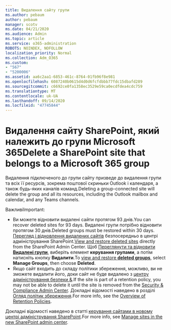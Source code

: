 ```yaml
---
title: Видалення сайту групи
ms.author: pebaum
author: pebaum
manager: scotv
ms.date: 04/21/2020
ms.audience: Admin
ms.topic: article
ms.service: o365-administration
ROBOTS: NOINDEX, NOFOLLOW
localization_priority: Normal
ms.collection: Adm_O365
ms.custom:
- "567"
- "5200006"
ms.assetid: aa6c2aa1-6853-461c-8764-01fb96f8e981
ms.openlocfilehash: 6087240b0615d4d0d6fcfdbbb77fdc15dbafd289
ms.sourcegitcommit: c6692ce0fa1358ec3529e59ca0ecdfdea4cdc759
ms.translationtype: MT
ms.contentlocale: uk-UA
ms.lasthandoff: 09/14/2020
ms.locfileid: "47745844"
---
```

# <a name="delete-a-sharepoint-site-that-belongs-to-a-microsoft-365-group"></a><span data-ttu-id="475b9-102">Видалення сайту SharePoint, який належить до групи Microsoft 365</span><span class="sxs-lookup"><span data-stu-id="475b9-102">Delete a SharePoint site that belongs to a Microsoft 365 group</span></span>

<span data-ttu-id="475b9-103">Видалення підключеного до групи сайту призведе до видалення групи та всіх її ресурсів, зокрема поштової скриньки Outlook і календаря, а також будь-яких каналів команд.</span><span class="sxs-lookup"><span data-stu-id="475b9-103">Deleting a group-connected site will delete the group and all its resources, including the Outlook mailbox and calendar, and any Teams channels.</span></span>
  
<span data-ttu-id="475b9-104">Важливі</span><span class="sxs-lookup"><span data-stu-id="475b9-104">Important:</span></span>

- <span data-ttu-id="475b9-105">Ви можете відновити видалені сайти протягом 93 днів.</span><span class="sxs-lookup"><span data-stu-id="475b9-105">You can recover deleted sites for 93 days.</span></span> <span data-ttu-id="475b9-106">Видалені групи потрібно відновити протягом 30 днів.</span><span class="sxs-lookup"><span data-stu-id="475b9-106">Deleted groups must be restored within 30 days.</span></span> <span data-ttu-id="475b9-107">[Перегляд і відновлення видалених сайтів](https://admin.microsoft.com/sharepoint?page=recyclebin&modern=true) безпосередньо в центрі адміністрування SharePoint.</span><span class="sxs-lookup"><span data-stu-id="475b9-107">[View and restore deleted sites](https://admin.microsoft.com/sharepoint?page=recyclebin&modern=true) directly from the SharePoint Admin Center.</span></span> <span data-ttu-id="475b9-108">Щоб [Переглянути та відновити **Видалені групи**](https://outlook.office.com/people/group/deleted), виберіть елемент **керування групами**, а потім натисніть кнопку **Видалити**.</span><span class="sxs-lookup"><span data-stu-id="475b9-108">To [view and restore **deleted groups**](https://outlook.office.com/people/group/deleted), select **Manage Groups**, then choose **Deleted**.</span></span>
- <span data-ttu-id="475b9-109">Якщо сайт входить до складу політики збереження, можливо, ви не зможете видалити його, доки сайт не буде видалено з [центру адміністрування безпеки &](https://protection.office.com/?rfr=AdminCenter#/retention).</span><span class="sxs-lookup"><span data-stu-id="475b9-109">If the site is part of a retention policy, you may not be able to delete it until the site is removed from the [Security & Compliance Admin Center](https://protection.office.com/?rfr=AdminCenter#/retention).</span></span> <span data-ttu-id="475b9-110">Докладні відомості наведено в розділі [Огляд політик збереження](https://docs.microsoft.com/microsoft-365/compliance/retention-policies).</span><span class="sxs-lookup"><span data-stu-id="475b9-110">For more info, see the [Overview of Retention Policies](https://docs.microsoft.com/microsoft-365/compliance/retention-policies).</span></span>
  
<span data-ttu-id="475b9-111">Докладні відомості наведено в статті [керування сайтами в новому центрі адміністрування SharePoint](https://docs.microsoft.com/sharepoint/manage-sites-in-new-admin-center).</span><span class="sxs-lookup"><span data-stu-id="475b9-111">For more info, see [Manage sites in the new SharePoint admin center](https://docs.microsoft.com/sharepoint/manage-sites-in-new-admin-center).</span></span>
